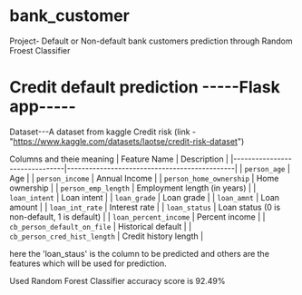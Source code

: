 # bank_customer
Project- Default or Non-default bank customers prediction through Random Froest Classifier

# Credit default prediction -----Flask app-----
Dataset---A dataset from kaggle Credit risk  (link - "https://www.kaggle.com/datasets/laotse/credit-risk-dataset")  

Columns and theie meaning
| Feature Name                  | Description                                  |
|-------------------------------|----------------------------------------------|
| `person_age`                  | Age                                          |
| `person_income`               | Annual Income                                |
| `person_home_ownership`       | Home ownership                               |
| `person_emp_length`           | Employment length (in years)                 |
| `loan_intent`                 | Loan intent                                  |
| `loan_grade`                  | Loan grade                                   |
| `loan_amnt`                   | Loan amount                                  |
| `loan_int_rate`               | Interest rate                                |
| `loan_status`                 | Loan status (0 is non-default, 1 is default) |
| `loan_percent_income`         | Percent income                               |
| `cb_person_default_on_file`   | Historical default                           |
| `cb_person_cred_hist_length`  | Credit history length                        |

here the 'loan_staus' is the column to be predicted and others are the features which will be used for prediction.


Used Random Forest Classifier accuracy score is 92.49%
